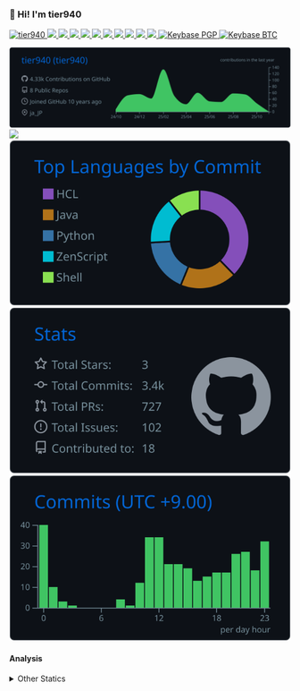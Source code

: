 ### 👋 Hi! I'm tier940

<p align="left"> 
  <a href="https://github.com/tier940/tier940/">
    <img src="https://komarev.com/ghpvc/?username=tier940" alt="tier940" />
  </a>
  <a href="http://twitter.com/tier940">
    <img height="20" src="https://img.shields.io/twitter/follow/tier940?label=Twitter&logo=twitter&style=flat" />
  </a>
  <a href="https://github.com/tier940">
    <img height="20" src="https://img.shields.io/github/followers/tier940?label=follow&logo=github&style=flat" />
  </a>
  <a href="https://www.reddit.com/user/tier940">
    <img height="20" src="https://img.shields.io/reddit/user-karma/combined/tier940?label=Reddit&logo=reddit&style=flat" />
  </a>
  <a href="https://stackoverflow.com/users/17317833/tier940">
    <img height="20" src="https://img.shields.io/stackexchange/stackoverflow/r/17317833?label=StackOverflow&logo=stack-overflow&style=flat" />
  </a>
  <a href="https://zenn.dev/tier940">
    <img height="20" src="https://zenn.badge.nikaera.com/s/tier940/likes" />
  </a>
  <a href="https://zenn.dev/tier940">
    <img height="20" src="https://zenn.badge.nikaera.com/s/tier940/followers" />
  </a>
  <a href="https://zenn.dev/tier940">
    <img height="20" src="https://zenn.badge.nikaera.com/s/tier940/articles" />
  </a>
  <a href="http://qiita.com/tier940">
    <img height="20" src="https://qiita-badge.apiapi.app/s/tier940/posts.svg" />
  </a>
  <a href="http://qiita.com/tier940">
    <img height="20" src="https://qiita-badge.apiapi.app/s/tier940/contributions.svg" />
  </a>
  <a href="https://github.com/tier940/tier940/">
    <img height="20" src="https://github.com/tier940/tier940/actions/workflows/main.yml/badge.svg" />
  </a>
  <a href="https://keybase.io/tier940">
    <img alt="Keybase PGP" src="https://img.shields.io/keybase/pgp/tier940">
  </a>
  <a href="https://keybase.io/tier940">
    <img alt="Keybase BTC" src="https://img.shields.io/keybase/btc/tier940">
  </a>
</p>

[![](https://raw.githubusercontent.com/tier940/tier940/main/profile-summary-card-output/github_dark/0-profile-details.svg)](https://github.com/vn7n24fzkq/github-profile-summary-cards)
[![](https://raw.githubusercontent.com/tier940/tier940/main/profile-summary-card-output/github_dark/1-repos-per-language.svg)](https://github.com/vn7n24fzkq/github-profile-summary-cards) [![](https://raw.githubusercontent.com/tier940/tier940/main/profile-summary-card-output/github_dark/2-most-commit-language.svg)](https://github.com/vn7n24fzkq/github-profile-summary-cards)
[![](https://raw.githubusercontent.com/tier940/tier940/main/profile-summary-card-output/github_dark/3-stats.svg)](https://github.com/vn7n24fzkq/github-profile-summary-cards) [![](https://raw.githubusercontent.com/tier940/tier940/main/profile-summary-card-output/github_dark/4-productive-time.svg)](https://github.com/vn7n24fzkq/github-profile-summary-cards)


#### Analysis
<!-- <img height="150" src="https://github.com/tier940/tier940/blob/master/images/stat.svg" alt="Alternative Text"/> -->

<details>
  <summary>Other Statics</summary>
  <!--START_SECTION:waka-->
![Code Time](http://img.shields.io/badge/Code%20Time-5%2C061%20hrs%2031%20mins-blue)

**🐱 My GitHub Data** 

> 📦 43.7 kB Used in GitHub's Storage 
 > 
> 💼 Opted to Hire
 > 
> 📜 12 Public Repositories 
 > 
> 🔑 6 Private Repositories 
 > 
**I'm an Early 🐤** 

```text
🌞 Morning                2568 commits        ████░░░░░░░░░░░░░░░░░░░░░   16.29 % 
🌆 Daytime                5851 commits        █████████░░░░░░░░░░░░░░░░   37.11 % 
🌃 Evening                5772 commits        █████████░░░░░░░░░░░░░░░░   36.61 % 
🌙 Night                  1577 commits        ██░░░░░░░░░░░░░░░░░░░░░░░   10.00 % 
```
📅 **I'm Most Productive on Saturday** 

```text
Monday                   1599 commits        ███░░░░░░░░░░░░░░░░░░░░░░   10.14 % 
Tuesday                  2513 commits        ████░░░░░░░░░░░░░░░░░░░░░   15.94 % 
Wednesday                1913 commits        ███░░░░░░░░░░░░░░░░░░░░░░   12.13 % 
Thursday                 1651 commits        ███░░░░░░░░░░░░░░░░░░░░░░   10.47 % 
Friday                   2245 commits        ████░░░░░░░░░░░░░░░░░░░░░   14.24 % 
Saturday                 3016 commits        █████░░░░░░░░░░░░░░░░░░░░   19.13 % 
Sunday                   2831 commits        ████░░░░░░░░░░░░░░░░░░░░░   17.95 % 
```


📊 **This Week I Spent My Time On** 

```text
🕑︎ Time Zone: Asia/Tokyo

💬 Programming Languages: 
Other                    35 hrs 39 mins      ██████████████████████░░░   89.15 % 
Markdown                 1 hr 41 mins        █░░░░░░░░░░░░░░░░░░░░░░░░   04.22 % 
JSON                     1 hr 22 mins        █░░░░░░░░░░░░░░░░░░░░░░░░   03.43 % 
Java                     25 mins             ░░░░░░░░░░░░░░░░░░░░░░░░░   01.04 % 
Shell                    21 mins             ░░░░░░░░░░░░░░░░░░░░░░░░░   00.91 % 

🔥 Editors: 
Chrome                   37 hrs 31 mins      ███████████████████████░░   93.79 % 
VS Code                  2 hrs 6 mins        █░░░░░░░░░░░░░░░░░░░░░░░░   05.25 % 
IntelliJ IDEA            22 mins             ░░░░░░░░░░░░░░░░░░░░░░░░░   00.96 % 

💻 Operating System: 
Windows                  37 hrs 48 mins      ████████████████████████░   94.51 % 
Unknown OS               2 hrs 11 mins       █░░░░░░░░░░░░░░░░░░░░░░░░   05.49 % 
```

**I Mostly Code in Java** 

```text
Java                     14 repos            █████████████░░░░░░░░░░░░   51.85 % 
ZenScript                3 repos             ███░░░░░░░░░░░░░░░░░░░░░░   11.11 % 
Shell                    2 repos             ██░░░░░░░░░░░░░░░░░░░░░░░   07.41 % 
Python                   2 repos             ██░░░░░░░░░░░░░░░░░░░░░░░   07.41 % 
HTML                     1 repo              █░░░░░░░░░░░░░░░░░░░░░░░░   03.70 % 
```



**Timeline**

![Lines of Code chart](https://raw.githubusercontent.com/tier940/tier940/main/assets/bar_graph.png)


 Last Updated on 14/01/2025 01:29:02 UTC
<!--END_SECTION:waka-->
</details>
